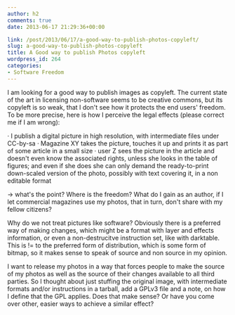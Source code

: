 ```yaml
---
author: h2
comments: true
date: 2013-06-17 21:29:36+00:00

link: /post/2013/06/17/a-good-way-to-publish-photos-copyleft/
slug: a-good-way-to-publish-photos-copyleft
title: A Good way to publish Photos copyleft
wordpress_id: 264
categories:
- Software Freedom
---
```


I am looking for a good way to publish images as copyleft. The current state of the art in licensing non-software seems to be creative commons, but its copyleft is so weak, that I don't see how it protects the end users' freedom. To be more precise, here is how I perceive the legal effects (please correct me if I am wrong):
<!-- more -->
· I publish a digital picture in high resolution, with intermediate files under CC-by-sa
· Magazine XY takes the picture, touches it up and prints it as part of some article in a small size
· user Z sees the picture in the article and doesn't even know the associated rights, unless she looks in the table of figures; and even if she does she can only demand the ready-to-print down-scaled version of the photo, possibly with text covering it, in a non editable format

→ what's the point? Where is the freedom? What do I gain as an author, if I let commercial magazines use my photos, that in turn, don't share with my fellow citizens?

Why do we not treat pictures like software? Obviously there is a preferred way of making changes, which might be a format with layer and effects information, or even a non-destrucitve instruction set, like with darktable. This is != to the preferred form of distribution, which is some form of bitmap, so it makes sense to speak of source and non source in my opinion.

I want to release my photos in a way that forces people to make the source of my photos as well as the source of their changes available to all third parties. So I thought about just stuffing the original image, with intermediate formats and/or instructions in a tarball, add a GPLv3 file and a note, on how I define that the GPL applies. Does that make sense? Or have you come over other, easier ways to achieve a similar effect?
